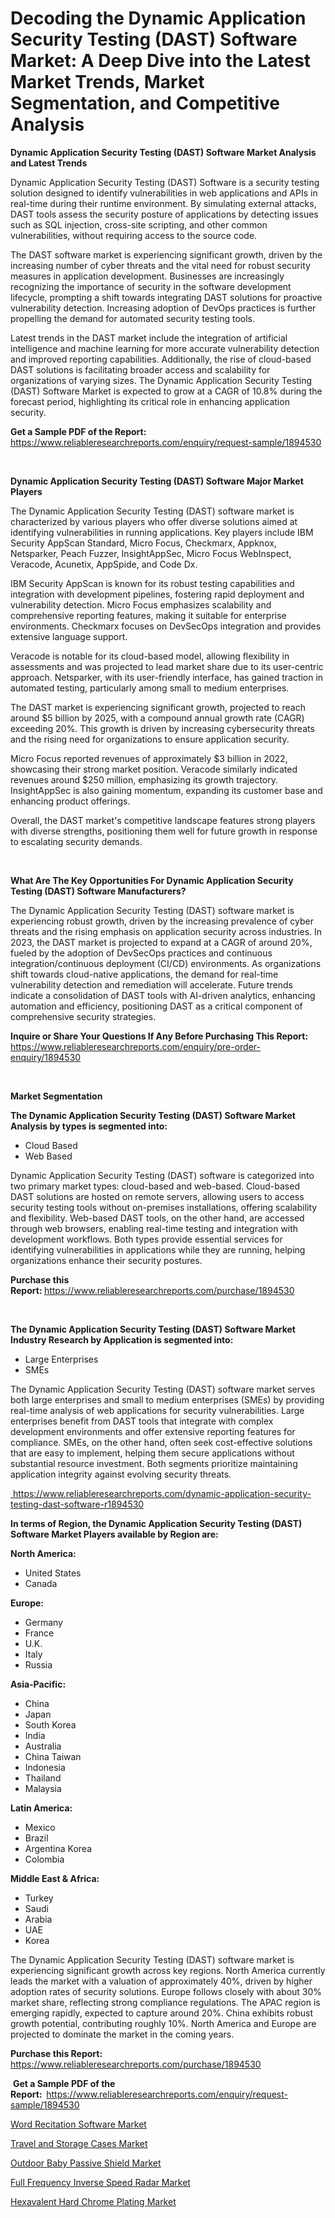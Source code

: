 <p><h1>Decoding the Dynamic Application Security Testing (DAST) Software Market: A Deep Dive into the Latest Market Trends, Market Segmentation, and Competitive Analysis</h1></p><p><strong>Dynamic Application Security Testing (DAST) Software Market Analysis and Latest Trends</strong></p>
<p><p>Dynamic Application Security Testing (DAST) Software is a security testing solution designed to identify vulnerabilities in web applications and APIs in real-time during their runtime environment. By simulating external attacks, DAST tools assess the security posture of applications by detecting issues such as SQL injection, cross-site scripting, and other common vulnerabilities, without requiring access to the source code.</p><p>The DAST software market is experiencing significant growth, driven by the increasing number of cyber threats and the vital need for robust security measures in application development. Businesses are increasingly recognizing the importance of security in the software development lifecycle, prompting a shift towards integrating DAST solutions for proactive vulnerability detection. Increasing adoption of DevOps practices is further propelling the demand for automated security testing tools.</p><p>Latest trends in the DAST market include the integration of artificial intelligence and machine learning for more accurate vulnerability detection and improved reporting capabilities. Additionally, the rise of cloud-based DAST solutions is facilitating broader access and scalability for organizations of varying sizes. The Dynamic Application Security Testing (DAST) Software Market is expected to grow at a CAGR of 10.8% during the forecast period, highlighting its critical role in enhancing application security.</p></p>
<p><strong>Get a Sample PDF of the Report:&nbsp;</strong> <a href="https://www.reliableresearchreports.com/enquiry/request-sample/1894530?utm_campaign=1588&utm_medium=2&utm_source=Github&utm_content=ia&utm_term=24102024&utm_id=dynamic-application-security-testing-dast-software">https://www.reliableresearchreports.com/enquiry/request-sample/1894530</a></p>
<p>&nbsp;</p>
<p><strong>Dynamic Application Security Testing (DAST) Software Major Market Players</strong></p>
<p><p>The Dynamic Application Security Testing (DAST) software market is characterized by various players who offer diverse solutions aimed at identifying vulnerabilities in running applications. Key players include IBM Security AppScan Standard, Micro Focus, Checkmarx, Appknox, Netsparker, Peach Fuzzer, InsightAppSec, Micro Focus WebInspect, Veracode, Acunetix, AppSpide, and Code Dx.</p><p>IBM Security AppScan is known for its robust testing capabilities and integration with development pipelines, fostering rapid deployment and vulnerability detection. Micro Focus emphasizes scalability and comprehensive reporting features, making it suitable for enterprise environments. Checkmarx focuses on DevSecOps integration and provides extensive language support.</p><p>Veracode is notable for its cloud-based model, allowing flexibility in assessments and was projected to lead market share due to its user-centric approach. Netsparker, with its user-friendly interface, has gained traction in automated testing, particularly among small to medium enterprises.</p><p>The DAST market is experiencing significant growth, projected to reach around $5 billion by 2025, with a compound annual growth rate (CAGR) exceeding 20%. This growth is driven by increasing cybersecurity threats and the rising need for organizations to ensure application security.</p><p>Micro Focus reported revenues of approximately $3 billion in 2022, showcasing their strong market position. Veracode similarly indicated revenues around $250 million, emphasizing its growth trajectory. InsightAppSec is also gaining momentum, expanding its customer base and enhancing product offerings.</p><p>Overall, the DAST market's competitive landscape features strong players with diverse strengths, positioning them well for future growth in response to escalating security demands.</p></p>
<p>&nbsp;</p>
<p><strong>What Are The Key Opportunities For Dynamic Application Security Testing (DAST) Software Manufacturers?</strong></p>
<p><p>The Dynamic Application Security Testing (DAST) software market is experiencing robust growth, driven by the increasing prevalence of cyber threats and the rising emphasis on application security across industries. In 2023, the DAST market is projected to expand at a CAGR of around 20%, fueled by the adoption of DevSecOps practices and continuous integration/continuous deployment (CI/CD) environments. As organizations shift towards cloud-native applications, the demand for real-time vulnerability detection and remediation will accelerate. Future trends indicate a consolidation of DAST tools with AI-driven analytics, enhancing automation and efficiency, positioning DAST as a critical component of comprehensive security strategies.</p></p>
<p><strong>Inquire or Share Your Questions If Any Before Purchasing This Report:</strong> <a href="https://www.reliableresearchreports.com/enquiry/pre-order-enquiry/1894530?utm_campaign=1588&utm_medium=2&utm_source=Github&utm_content=ia&utm_term=24102024&utm_id=dynamic-application-security-testing-dast-software">https://www.reliableresearchreports.com/enquiry/pre-order-enquiry/1894530</a></p>
<p>&nbsp;</p>
<p><strong>Market Segmentation</strong></p>
<p><strong>The Dynamic Application Security Testing (DAST) Software Market Analysis by types is segmented into:</strong></p>
<p><ul><li>Cloud Based</li><li>Web Based</li></ul></p>
<p><p>Dynamic Application Security Testing (DAST) software is categorized into two primary market types: cloud-based and web-based. Cloud-based DAST solutions are hosted on remote servers, allowing users to access security testing tools without on-premises installations, offering scalability and flexibility. Web-based DAST tools, on the other hand, are accessed through web browsers, enabling real-time testing and integration with development workflows. Both types provide essential services for identifying vulnerabilities in applications while they are running, helping organizations enhance their security postures.</p></p>
<p><strong>Purchase this Report:&nbsp;</strong><a href="https://www.reliableresearchreports.com/purchase/1894530?utm_campaign=1588&utm_medium=2&utm_source=Github&utm_content=ia&utm_term=24102024&utm_id=dynamic-application-security-testing-dast-software">https://www.reliableresearchreports.com/purchase/1894530</a></p>
<p>&nbsp;</p>
<p><strong>The Dynamic Application Security Testing (DAST) Software Market Industry Research by Application is segmented into:</strong></p>
<p><ul><li>Large Enterprises</li><li>SMEs</li></ul></p>
<p><p>The Dynamic Application Security Testing (DAST) software market serves both large enterprises and small to medium enterprises (SMEs) by providing real-time analysis of web applications for security vulnerabilities. Large enterprises benefit from DAST tools that integrate with complex development environments and offer extensive reporting features for compliance. SMEs, on the other hand, often seek cost-effective solutions that are easy to implement, helping them secure applications without substantial resource investment. Both segments prioritize maintaining application integrity against evolving security threats.</p></p>
<p><a href="https://www.reliableresearchreports.com/dynamic-application-security-testing-dast-software-r1894530?utm_campaign=1588&utm_medium=2&utm_source=Github&utm_content=ia&utm_term=24102024&utm_id=dynamic-application-security-testing-dast-software">&nbsp;https://www.reliableresearchreports.com/dynamic-application-security-testing-dast-software-r1894530</a></p>
<p><strong>In terms of Region, the Dynamic Application Security Testing (DAST) Software Market Players available by Region are:</strong></p>
<p>
    <p> <strong> North America: </strong>
        <ul>
            <li>United States</li>
            <li>Canada</li>
        </ul>
        </p> 
    <p> <strong> Europe: </strong>
        <ul>
            <li>Germany</li>
            <li>France</li>
            <li>U.K.</li>
            <li>Italy</li>
            <li>Russia</li>
        </ul>
        </p> 
    <p> <strong> Asia-Pacific: </strong>
        <ul>
            <li>China</li>
            <li>Japan</li>
            <li>South Korea</li>
            <li>India</li>
            <li>Australia</li>
            <li>China Taiwan</li>
            <li>Indonesia</li>
            <li>Thailand</li>
            <li>Malaysia</li>
        </ul>
        </p> 
    <p> <strong> Latin America: </strong>
        <ul>
            <li>Mexico</li>
            <li>Brazil</li>
            <li>Argentina Korea</li>
            <li>Colombia</li>
        </ul>
        </p> 
    <p> <strong> Middle East & Africa: </strong>
        <ul>
            <li>Turkey</li>
            <li>Saudi</li>
            <li>Arabia</li>
            <li>UAE</li>
            <li>Korea</li>
        </ul>
    </p>
    </p>
<p><p>The Dynamic Application Security Testing (DAST) software market is experiencing significant growth across key regions. North America currently leads the market with a valuation of approximately 40%, driven by higher adoption rates of security solutions. Europe follows closely with about 30% market share, reflecting strong compliance regulations. The APAC region is emerging rapidly, expected to capture around 20%. China exhibits robust growth potential, contributing roughly 10%. North America and Europe are projected to dominate the market in the coming years.</p></p>
<p><strong>Purchase this Report: </strong><a href="https://www.reliableresearchreports.com/purchase/1894530?utm_campaign=1588&utm_medium=2&utm_source=Github&utm_content=ia&utm_term=24102024&utm_id=dynamic-application-security-testing-dast-software">https://www.reliableresearchreports.com/purchase/1894530</a></p>
<p>&nbsp;<strong>Get a Sample PDF of the Report:&nbsp;&nbsp;</strong><a href="https://www.reliableresearchreports.com/enquiry/request-sample/1894530?utm_campaign=1588&utm_medium=2&utm_source=Github&utm_content=ia&utm_term=24102024&utm_id=dynamic-application-security-testing-dast-software">https://www.reliableresearchreports.com/enquiry/request-sample/1894530</a></p>
<p><strong></strong></p>
<p><p><a href="https://www.linkedin.com/pulse/unlocking-growth-potential-strategic-analysis-word-recitation-ellkf?utm_campaign=1588&utm_medium=2&utm_source=Github&utm_content=ia&utm_term=24102024&utm_id=dynamic-application-security-testing-dast-software">Word Recitation Software Market</a></p><p><a href="https://www.linkedin.com/pulse/global-travel-storage-cases-market-trends-analysis-future-growth-yqdbf?utm_campaign=1588&utm_medium=2&utm_source=Github&utm_content=ia&utm_term=24102024&utm_id=dynamic-application-security-testing-dast-software">Travel and Storage Cases Market</a></p><p><a href="https://www.linkedin.com/pulse/outdoor-baby-passive-shield-market-trends-focusing-insight-forecast-aermf?utm_campaign=1588&utm_medium=2&utm_source=Github&utm_content=ia&utm_term=24102024&utm_id=dynamic-application-security-testing-dast-software">Outdoor Baby Passive Shield Market</a></p><p><a href="https://www.linkedin.com/pulse/full-frequency-inverse-speed-radar-market-trends-insights-type-ucukf?utm_campaign=1588&utm_medium=2&utm_source=Github&utm_content=ia&utm_term=24102024&utm_id=dynamic-application-security-testing-dast-software">Full Frequency Inverse Speed Radar Market</a></p><p><a href="https://github.com/mauripalmi/Market-Research-Report-List-5/blob/main/hexavalent-hard-chrome-plating-market.md?utm_campaign=1588&utm_medium=2&utm_source=Github&utm_content=ia&utm_term=24102024&utm_id=dynamic-application-security-testing-dast-software">Hexavalent Hard Chrome Plating Market</a></p></p>